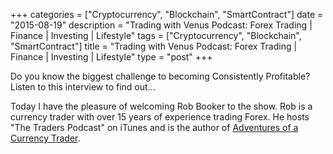+++
categories = ["Cryptocurrency", "Blockchain", "SmartContract"]
date = "2015-08-19"
description = "Trading with Venus Podcast: Forex Trading | Finance | Investing | Lifestyle"
tags = ["Cryptocurrency", "Blockchain", "SmartContract"]
title = "Trading with Venus Podcast: Forex Trading | Finance | Investing | Lifestyle"
type = "post"
+++

Do you know the biggest challenge to becoming Consistently Profitable?
Listen to this interview to find out...

Today I have the pleasure of welcoming Rob Booker to the show. Rob is a
currency trader with over 15 years of experience trading Forex. He hosts
"The Traders Podcast" on iTunes and is the author of [Adventures of a
Currency Trader][1].

   [1]: http://www.amazon.com/gp/product/0470049480/ref=as_li_tl?ie=UTF8&camp=1789&creative=390957&creativeASIN=0470049480&linkCode=as2&tag=tradwithvenu-20&linkId=4V45UTIQ5FAHDGN4